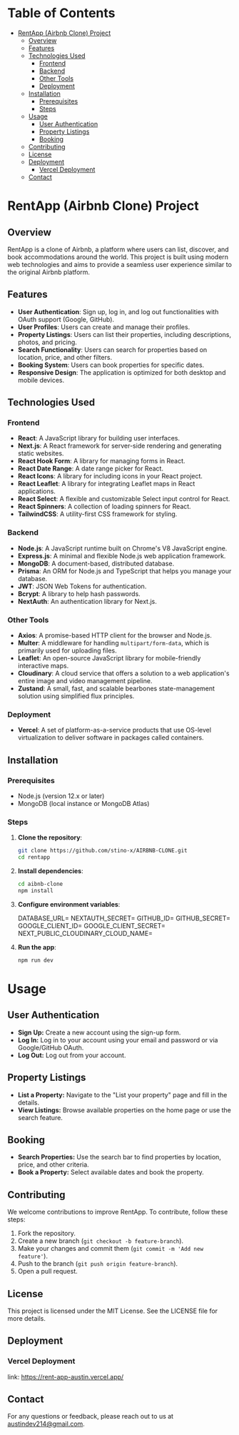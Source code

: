 # Table of Contents

- [RentApp (Airbnb Clone) Project](#rentapp-airbnb-clone-project)
  - [Overview](#overview)
  - [Features](#features)
  - [Technologies Used](#technologies-used)
    - [Frontend](#frontend)
    - [Backend](#backend)
    - [Other Tools](#other-tools)
    - [Deployment](#deployment)
  - [Installation](#installation)
    - [Prerequisites](#prerequisites)
    - [Steps](#steps)
  - [Usage](#usage)
    - [User Authentication](#user-authentication)
    - [Property Listings](#property-listings)
    - [Booking](#booking)
  - [Contributing](#contributing)
  - [License](#license)
  - [Deployment](#deployment)
    - [Vercel Deployment](#vercel-deployment)
  - [Contact](#contact)





# RentApp (Airbnb Clone) Project

## Overview

RentApp is a clone of Airbnb, a platform where users can list, discover, and book accommodations around the world. This project is built using modern web technologies and aims to provide a seamless user experience similar to the original Airbnb platform.

## Features

- **User Authentication**: Sign up, log in, and log out functionalities with OAuth support (Google, GitHub).
- **User Profiles**: Users can create and manage their profiles.
- **Property Listings**: Users can list their properties, including descriptions, photos, and pricing.
- **Search Functionality**: Users can search for properties based on location, price, and other filters.
- **Booking System**: Users can book properties for specific dates.
- **Responsive Design**: The application is optimized for both desktop and mobile devices.

## Technologies Used

### Frontend

- **React**: A JavaScript library for building user interfaces.
- **Next.js**: A React framework for server-side rendering and generating static websites.
- **React Hook Form**: A library for managing forms in React.
- **React Date Range**: A date range picker for React.
- **React Icons**: A library for including icons in your React project.
- **React Leaflet**: A library for integrating Leaflet maps in React applications.
- **React Select**: A flexible and customizable Select input control for React.
- **React Spinners**: A collection of loading spinners for React.
- **TailwindCSS**: A utility-first CSS framework for styling.

### Backend

- **Node.js**: A JavaScript runtime built on Chrome's V8 JavaScript engine.
- **Express.js**: A minimal and flexible Node.js web application framework.
- **MongoDB**: A document-based, distributed database.
- **Prisma**: An ORM for Node.js and TypeScript that helps you manage your database.
- **JWT**: JSON Web Tokens for authentication.
- **Bcrypt**: A library to help hash passwords.
- **NextAuth**: An authentication library for Next.js.

### Other Tools

- **Axios**: A promise-based HTTP client for the browser and Node.js.
- **Multer**: A middleware for handling `multipart/form-data`, which is primarily used for uploading files.
- **Leaflet**: An open-source JavaScript library for mobile-friendly interactive maps.
- **Cloudinary**: A cloud service that offers a solution to a web application's entire image and video management pipeline.
- **Zustand**: A small, fast, and scalable bearbones state-management solution using simplified flux principles.

### Deployment

- **Vercel**: A set of platform-as-a-service products that use OS-level virtualization to deliver software in packages called containers.

## Installation

### Prerequisites

- Node.js (version 12.x or later)
- MongoDB (local instance or MongoDB Atlas)

### Steps

1. **Clone the repository**:

   ```sh
   git clone https://github.com/stino-x/AIRBNB-CLONE.git
   cd rentapp


2. **Install dependencies**:

   ```sh
   cd aibnb-clone
   npm install

3. **Configure environment variables**:

   DATABASE_URL=
   NEXTAUTH_SECRET=
   GITHUB_ID=
   GITHUB_SECRET=
   GOOGLE_CLIENT_ID=
   GOOGLE_CLIENT_SECRET=
   NEXT_PUBLIC_CLOUDINARY_CLOUD_NAME=


3. **Run the app**:

   ```sh
   npm run dev

# Usage

## User Authentication
- **Sign Up:** Create a new account using the sign-up form.
- **Log In:** Log in to your account using your email and password or via Google/GitHub OAuth.
- **Log Out:** Log out from your account.

## Property Listings
- **List a Property:** Navigate to the "List your property" page and fill in the details.
- **View Listings:** Browse available properties on the home page or use the search feature.

## Booking
- **Search Properties:** Use the search bar to find properties by location, price, and other criteria.
- **Book a Property:** Select available dates and book the property.


## Contributing
We welcome contributions to improve RentApp. To contribute, follow these steps:
1. Fork the repository.
2. Create a new branch (`git checkout -b feature-branch`).
3. Make your changes and commit them (`git commit -m 'Add new feature'`).
4. Push to the branch (`git push origin feature-branch`).
5. Open a pull request.

## License
This project is licensed under the MIT License. See the LICENSE file for more details.

## Deployment

### Vercel Deployment
link: https://rent-app-austin.vercel.app/

## Contact
For any questions or feedback, please reach out to us at [austindev214@gmail.com](mailto:austindev214@gmail.com).



